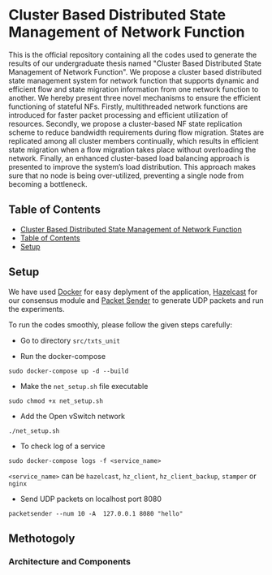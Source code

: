 # Cluster Based Distributed State Management of Network Function

This is the official repository containing all the codes used to generate the results of our undergraduate thesis named "Cluster Based Distributed State Management of Network Function". We propose a cluster based distributed state management system for network function that supports dynamic and efficient flow and state migration information from one network function to another. We hereby present three novel mechanisms to ensure the efficient functioning of stateful NFs. Firstly, multithreaded network functions are introduced for faster packet processing and efficient utilization of resources. Secondly, we propose a cluster-based NF state replication scheme to reduce bandwidth requirements during flow migration. States are replicated among all cluster members continually, which results in efficient state migration when a flow migration takes place without overloading the network. Finally, an enhanced cluster-based load balancing approach is presented to improve the system’s load distribution. This approach makes sure that no node is being over-utilized, preventing a single node from becoming a bottleneck.

## Table of Contents
- [Cluster Based Distributed State Management of Network Function](#cluster-based-distributed-state-management-of-network-function)
- [Table of Contents](#table-of-contents)
- [Setup](#setup)


## Setup
We have used [Docker](https://docs.docker.com/engine/release-notes/23.0/) for easy deplyment of the application, [Hazelcast](https://github.com/hazelcast/hazelcast) for our consensus module and [Packet Sender](https://packetsender.com/) to generate UDP packets and run the experiments.

To run the codes smoothly, please follow the given steps carefully:
- Go to directory `src/txts_unit`

- Run the docker-compose
```
sudo docker-compose up -d --build
```

- Make the `net_setup.sh` file executable
```
sudo chmod +x net_setup.sh
```

- Add the Open vSwitch network
```
./net_setup.sh
```

- To check log of a service
```
sudo docker-compose logs -f <service_name>
```
`<service_name>` can be `hazelcast`, `hz_client`, `hz_client_backup`, `stamper` or `nginx`


- Send UDP packets on localhost port 8080
```
packetsender --num 10 -A  127.0.0.1 8080 "hello"
```

## Methotogoly
### Architecture and Components


